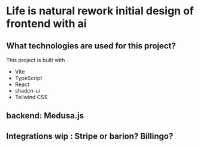 # Life is natural rework initial design of frontend with ai 

## What technologies are used for this project?

This project is built with .

- Vite
- TypeScript
- React
- shadcn-ui
- Tailwind CSS

## backend: Medusa.js 
## Integrations wip : Stripe or barion? Billingo? 
